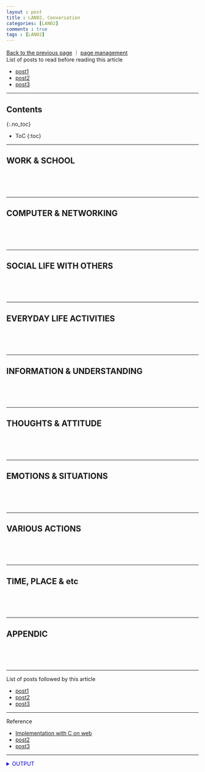 ```yaml
---
layout : post
title : LAN02, Conversation
categories: [LAN02]
comments : true
tags : [LAN02]
---
```

[Back to the previous page](https://userdyk-github.github.io/Study.html) ｜ <a href="https://github.com/userdyk-github/userdyk-github.github.io/blob/master/_posts/LAN02/2019-08-13-LAN02-Conversation.md" target="_blank">page management</a><br>
List of posts to read before reading this article
- <a href='https://userdyk-github.github.io/'>post1</a>
- <a href='https://userdyk-github.github.io/'>post2</a>
- <a href='https://userdyk-github.github.io/'>post3</a>

---

## Contents
{:.no_toc}

* ToC
{:toc}

<hr class="division1">

## **WORK & SCHOOL**

<br><br><br>
<hr class="division2">

## **COMPUTER & NETWORKING**

<br><br><br>
<hr class="division2">

## **SOCIAL LIFE WITH OTHERS**

<br><br><br>
<hr class="division2">

## **EVERYDAY LIFE ACTIVITIES**

<br><br><br>
<hr class="division2">

## **INFORMATION & UNDERSTANDING**

<br><br><br>
<hr class="division2">

## **THOUGHTS & ATTITUDE**

<br><br><br>
<hr class="division2">

## **EMOTIONS & SITUATIONS**

<br><br><br>
<hr class="division2">

## **VARIOUS ACTIONS**

<br><br><br>
<hr class="division2">

## **TIME, PLACE & etc**

<br><br><br>
<hr class="division2">

## **APPENDIC**

<br><br><br>
<hr class="division1">

List of posts followed by this article
- [post1](https://userdyk-github.github.io/)
- <a href='https://userdyk-github.github.io/'>post2</a>
- <a href='https://userdyk-github.github.io/'>post3</a>

---

Reference
- <a href='https://repl.it/languages/c' target="_blank">Implementation with C on web</a>
- <a href='https://userdyk-github.github.io/'>post2</a>
- <a href='https://userdyk-github.github.io/'>post3</a>

---

<details markdown="1">
<summary class='jb-small' style="color:blue">OUTPUT</summary>
<hr class='division3'>
    <details markdown="1">
    <summary class='jb-small' style="color:red">OUTPUT</summary>
    <hr class='division3_1'>
    <hr class='division3_1'>
    </details>
<hr class='division3'>
</details>





